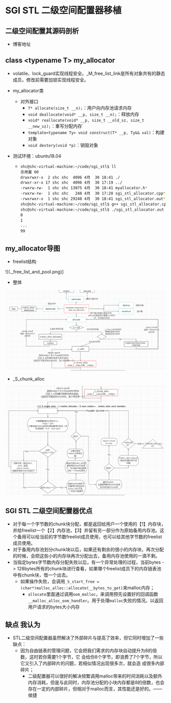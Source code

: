 # SGI STL 二级空间配置器移植

## 二级空间配置其源码剖析 

- 博客地址



## class \<typename T\> my_allocator

- volatile、lock_guard实现线程安全。_M_free_list_link是所有对象共有的静态成员，修改前需要加锁实现线程安全。

- my_allocator类
  - 对外接口
    - `T* allocate(size_t __n);`：用户向内存池请求内存
    - `void deallocate(void* __p, size_t __n);`：释放内存
    - `void* reallocate(void* __p, size_t __old_sz, size_t __new_sz);`：重写分配内存`
    - `template<typename Ty> void construct(T* __p, Ty&& val)`：构建对象
    - `void destory(void *p)`：销毁对象
  
- 测试环境：ubuntu18.04

  - ```bash
    shc@shc-virtual-machine:~/code/sgi_stl$ ll
    总用量 60
    drwxrwxr-x  2 shc shc  4096 4月  30 18:41 ./
    drwxr-xr-x 17 shc shc  4096 4月  30 17:19 ../
    -rwxrw-rw-  1 shc shc 13075 4月  30 18:41 myallocator.h*
    -rwxrw-rw-  1 shc shc   248 4月  30 17:20 sgi_stl_allocator.cpp*
    -rwxrwxr-x  1 shc shc 29248 4月  30 18:41 sgi_stl_allocator.out*
    shc@shc-virtual-machine:~/code/sgi_stl$ g++ sgi_stl_allocator.cpp -o sgi_stl_allocator.out -Wall
    shc@shc-virtual-machine:~/code/sgi_stl$ ./sgi_stl_allocator.out
    0
    1
    ...
    99
    ```





## my_allocator导图

- freelist结构

![(.\_free_list_and_pool.png)]

- 整体

![](./my_allocator.png)

- _S_chunk_alloc

![_S_chunk_alloc](./_S_chunk_alloc.png)





## SGI STL 二级空间配置器优点

- 对于每一个字节数的chunk块分配，都是返回给用户一个使用的【1】内存块，并给freelist一个【2】内存池，【3】并留有另一部分作为原始备用内存池。这个备用可以给当前的字节数freelist成员使用，也可以给其他字节数的freelist成员使用。
- 对于备用内存池划分chunk块以后，如果还有剩余的很小的内存块，再次分配的时候，会把这些小的内存块再次分配出去，备用内存池使用的一滴不剩。
- 当指定bytes字节数内存分配失败以后，有一个异常处理的过程，当前bytes -> 128bytes所有的chunk块进行查看，如果哪个freelist成员下的内存链表池中有chunk块，借一个出去。
  - 如果操作失败，会调用`_S_start_free = (char*)malloc_alloc::allocate(__bytes_to_get)`来malloc内存；
    - `allocate`里面通过调用`oom_malloc`，来调用预先设置好的回调函数`__malloc_alloc_oom_handler`。用于处理`malloc`失败的情况。以返回用户请求的bytes大小内存



## 缺点 我认为

- STL二级空间配置器虽然解决了外部碎片与提高了效率，但它同时增加了一些缺点：
  - 因为自由链表的管理问题，它会把我们需求的内存块自动提升为8的倍数，这时若你需要1个字节，它 会给你8个字节，即浪费了7个字节，所以它又引入了内部碎片的问题，若相似情况出现很多次，就会造 成很多内部碎片；
    - 二级配置器可以很好的解决频繁调用malloc带来的时间消耗以及额外内存消耗，但是与此同时，内存池分配的小块内存都是8的倍数，也会存在一定的内部碎片，但相对于malloc而言，其性能还是好的。——侯捷

